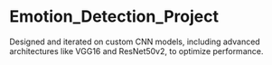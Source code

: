 # Emotion_Detection_Project
Designed and iterated on custom CNN models, including advanced architectures like VGG16 and ResNet50v2, to optimize performance.
